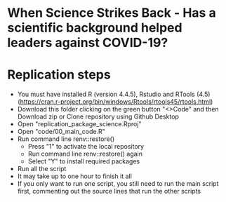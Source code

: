 # When Science Strikes Back - Has a scientific background helped leaders against COVID-19?

# Replication steps
- You must have installed R (version 4.4.5), Rstudio and RTools (4.5) (https://cran.r-project.org/bin/windows/Rtools/rtools45/rtools.html)
- Download this folder clicking on the green button "<>Code" and then Download zip or Clone repository using Github Desktop
- Open "replication_package_science.Rproj"
- Open "code/00_main_code.R"
- Run command line renv::restore()
  - Press "1" to activate the local repository
  - Run command line renv::restore() again
  - Select "Y" to install required packages
- Run all the script
- It may take up to one hour to finish it all
- If you only want to run one script, you still need to run the main script first, commenting out the source lines that run the other scripts
